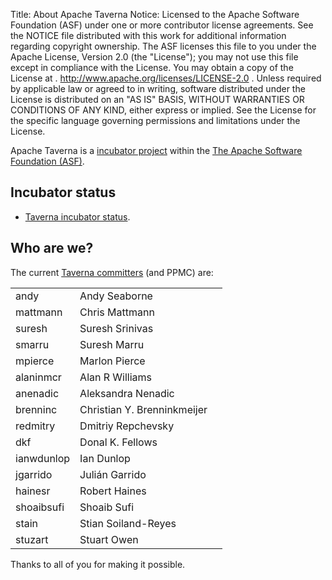 Title: About Apache Taverna
Notice:    Licensed to the Apache Software Foundation (ASF) under one
           or more contributor license agreements.  See the NOTICE file
           distributed with this work for additional information
           regarding copyright ownership.  The ASF licenses this file
           to you under the Apache License, Version 2.0 (the
           "License"); you may not use this file except in compliance
           with the License.  You may obtain a copy of the License at
           .
             http://www.apache.org/licenses/LICENSE-2.0
           .
           Unless required by applicable law or agreed to in writing,
           software distributed under the License is distributed on an
           "AS IS" BASIS, WITHOUT WARRANTIES OR CONDITIONS OF ANY
           KIND, either express or implied.  See the License for the
           specific language governing permissions and limitations
           under the License.

Apache Taverna is a [incubator project](http://incubator.apache.org/) within the 
[The Apache Software Foundation (ASF)](http://www.apache.org/).

## Incubator status

* [Taverna incubator status](http://incubator.apache.org/projects/taverna.html).


## Who are we?

The current [Taverna committers](http://people.apache.org/committers-by-project.html#taverna) (and 
PPMC) are:

</style>
<table class="table table-striped">
<thead>
</thead>
<tbody>
    <tr><td>andy</td><td>Andy Seaborne</td></tr>
    <tr><td>mattmann</td><td>Chris Mattmann</td></tr>
    <tr><td>suresh</td><td>Suresh Srinivas</td></tr>
    <tr><td>smarru</td><td>Suresh Marru</td></tr>
    <tr><td>mpierce</td><td>Marlon Pierce</td></tr>
	<tr><td>alaninmcr</td><td>Alan R Williams</td></tr>
	<tr><td>anenadic</td><td>Aleksandra Nenadic</td></tr>
	<tr><td>brenninc</td><td>Christian Y. Brenninkmeijer</td></tr>
	<tr><td>redmitry</td><td>Dmitriy Repchevsky</td></tr>
	<tr><td>dkf</td><td>Donal K. Fellows</td></tr>
	<tr><td>ianwdunlop</td><td>Ian Dunlop<td></tr>
	<tr><td>jgarrido</td><td>Julián Garrido</td></tr>
	<tr><td>hainesr</td><td>Robert Haines</td></tr>
	<tr><td>shoaibsufi</td><td>Shoaib Sufi</td></tr>
	<tr><td>stain</td><td>Stian Soiland-Reyes</td></tr>
	<tr><td>stuzart</td><td>Stuart Owen</td></tr>
</tbody>
</table>
<p class="lead">Thanks to all of you for making it possible.</p>

